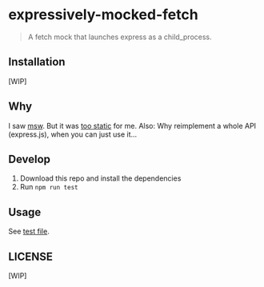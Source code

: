# expressively-mocked-fetch

> A fetch mock that launches express as a child_process.

## Installation

[WIP]

## Why

I saw [msw](https://github.com/mswjs/msw). But it was [too
static](https://github.com/mswjs/msw/issues/287) for me. Also: Why reimplement
a whole API (express.js), when you can just use it...

## Develop

1. Download this repo and install the dependencies
2. Run `npm run test`

## Usage

See [test file](./test/index.test.js).

## LICENSE

[WIP]
